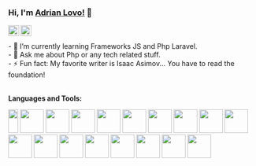 ### Hi, I'm [Adrian Lovo!](https://adrianlovo.github.io/) 👋

<a href="https://www.facebook.com/adrian.humberto.12/">
  <img align="left" alt="Pawan's Facebook" width="22px" src="https://cdn.jsdelivr.net/npm/simple-icons@v3/icons/facebook.svg" />
</a>
<a href="https://github.com/adrianlovo">
  <img align="left" alt="Pawan's Github" width="22px" src="https://cdn.jsdelivr.net/npm/simple-icons@v3/icons/github.svg" />
</a>
<br>
<br>
- 🌱 I’m currently learning Frameworks JS and Php Laravel.
<br>
- 💬 Ask me about Php or any tech related stuff.
<br>
- ⚡ Fun fact: My favorite writer is Isaac Asimov... You have to read the foundation!
<br>
<br>

**Languages and Tools:**  

<code><img height="48" width="20" src="https://adrianlovo.github.io/Resources/img/Lenguajes/html.png"></code>
<code><img height="48" src="https://adrianlovo.github.io/Resources/img/Lenguajes/css.png"></code>
<code><img height="48" src="https://adrianlovo.github.io/Resources/img/Lenguajes/bootstrap.png"></code>
<code><img height="48" src="https://adrianlovo.github.io/Resources/img/Lenguajes/javascript.png"></code>
<code><img height="48" src="https://adrianlovo.github.io/Resources/img/Lenguajes/jquery.png"></code>
<code><img height="48" src="https://adrianlovo.github.io/Resources/img/Lenguajes/vue.png"></code>
<code><img height="48" src="https://adrianlovo.github.io/Resources/img/Lenguajes/php.png"></code>
<code><img height="48" src="https://adrianlovo.github.io/Resources/img/Lenguajes/laravel.png"></code>
<code><img height="48" src="https://adrianlovo.github.io/Resources/img/Lenguajes/javase.png"></code>
<code><img height="48" src="https://adrianlovo.github.io/Resources/img/Lenguajes/javaee.png"></code>
<code><img height="48" src="https://adrianlovo.github.io/Resources/img/Lenguajes/vscode.png"></code>
<code><img height="48" src="https://adrianlovo.github.io/Resources/img/Lenguajes/c.png"></code>
<code><img height="48" src="https://adrianlovo.github.io/Resources/img/Lenguajes/db2.png"></code>
<code><img height="48" src="https://adrianlovo.github.io/Resources/img/Lenguajes/mysql.png"></code>
<code><img height="48" src="https://adrianlovo.github.io/Resources/img/Lenguajes/postgressql.png"></code>
<code><img height="48" src="https://adrianlovo.github.io/Resources/img/Lenguajes/sqlserver.png"></code>
<code><img height="48" src="https://adrianlovo.github.io/Resources/img/Lenguajes/windows.png"></code>
<code><img height="48" src="https://adrianlovo.github.io/Resources/img/Lenguajes/ubuntu.png"></code>



